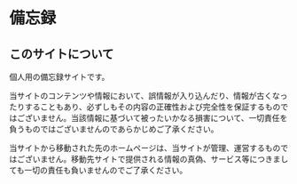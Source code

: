 # 備忘録

## このサイトについて
個人用の備忘録サイトです。

当サイトのコンテンツや情報において、誤情報が入り込んだり、情報が古くなったりすることもあり、必ずしもその内容の正確性および完全性を保証するものではございません。当該情報に基づいて被ったいかなる損害について、一切責任を負うものではございませんのであらかじめご了承ください。

当サイトから移動された先のホームページは、当サイトが管理、運営するものではございません。移動先サイトで提供される情報の真偽、サービス等につきましても一切の責任も負いませんのでご了承ください。